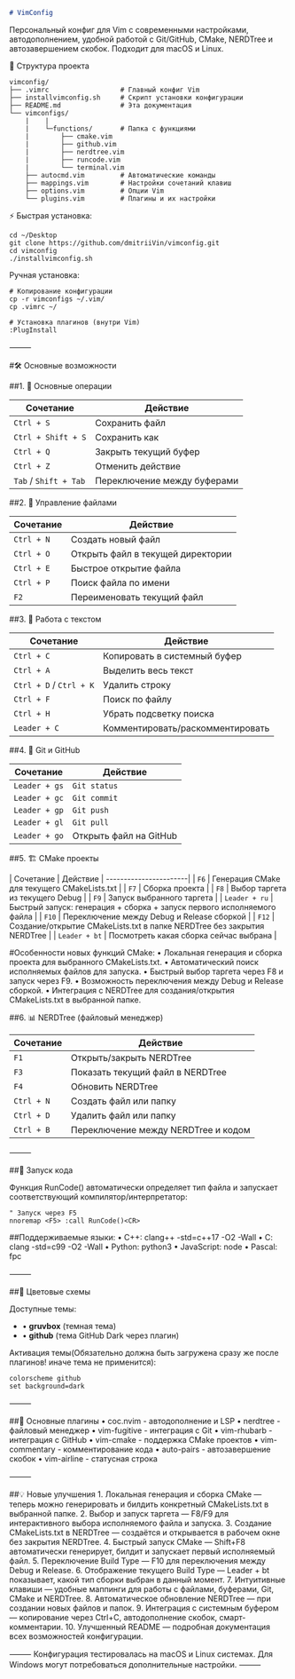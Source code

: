 ```markdown
# VimConfig
```
Персональный конфиг для Vim с современными настройками, автодополнением, удобной работой с Git/GitHub, CMake, NERDTree и автозавершением скобок. Подходит для macOS и Linux.

📂 Структура проекта
```
vimconfig/
├── .vimrc                  # Главный конфиг Vim
├── installvimconfig.sh     # Скрипт установки конфигурации
├── README.md               # Эта документация
└── vimconfigs/ 
    |    |
    |    └─functions/       # Папка с функциями
    |        ├── cmake.vim
    |        ├── github.vim
    |        ├── nerdtree.vim
    |        ├── runcode.vim
    |        └── terminal.vim
    ├── autocmd.vim         # Автоматические команды
    ├── mappings.vim        # Настройки сочетаний клавиш
    ├── options.vim         # Опции Vim
    └── plugins.vim         # Плагины и их настройки
```
⚡ Быстрая установка:
```
cd ~/Desktop
git clone https://github.com/dmitriiVin/vimconfig.git
cd vimconfig
./installvimconfig.sh
```
Ручная установка:
```
# Копирование конфигурации
cp -r vimconfigs ~/.vim/
cp .vimrc ~/

# Установка плагинов (внутри Vim)
:PlugInstall
```

⸻

#🛠 Основные возможности

##1. 🎯 Основные операции

| Сочетание | Действие |
|-----------|----------|
| `Ctrl + S` | Сохранить файл |
| `Ctrl + Shift + S` | Сохранить как |
| `Ctrl + Q` | Закрыть текущий буфер |
| `Ctrl + Z` | Отменить действие |
| `Tab` / `Shift + Tab` | Переключение между буферами |

##2. 📁 Управление файлами

| Сочетание | Действие |
|-----------|----------|
| `Ctrl + N` | Создать новый файл |
| `Ctrl + O` | Открыть файл в текущей директории |
| `Ctrl + E` | Быстрое открытие файла |
| `Ctrl + P` | Поиск файла по имени |
| `F2` | Переименовать текущий файл |

##3. 🔧 Работа с текстом

| Сочетание | Действие |
|-----------|----------|
| `Ctrl + C` | Копировать в системный буфер |
| `Ctrl + A` | Выделить весь текст |
| `Ctrl + D` / `Ctrl + K` | Удалить строку |
| `Ctrl + F` | Поиск по файлу |
| `Ctrl + H` | Убрать подсветку поиска |
| `Leader + C` | Комментировать/раскомментировать |

##4. 🐙 Git и GitHub

| Сочетание | Действие |
|-----------|----------|
| `Leader + gs` | `Git status` |
| `Leader + gc` | `Git commit` |
| `Leader + gp` | `Git push` |
| `Leader + gl` | `Git pull` |
| `Leader + go` | Открыть файл на GitHub |

##5. 🏗️ CMake проекты

| Сочетание	| Действие |
-----------------------|
| `F6` | Генерация CMake для текущего CMakeLists.txt |
| `F7` | Сборка проекта |
| `F8` | Выбор таргета из текущего Debug |
| `F9` | Запуск выбранного таргета |
| `Leader + ru` | Быстрый запуск: генерация + сборка + запуск первого исполняемого файла |
| `F10` | Переключение между Debug и Release сборкой |
| `F12` | Создание/открытие CMakeLists.txt в папке NERDTree без закрытия NERDTree |
| `Leader + bt` | Посмотреть какая сборка сейчас выбрана |	

#Особенности новых функций CMake:
	•	Локальная генерация и сборка проекта для выбранного CMakeLists.txt.
	•	Автоматический поиск исполняемых файлов для запуска.
	•	Быстрый выбор таргета через F8 и запуск через F9.
	•	Возможность переключения между Debug и Release сборкой.
	•	Интеграция с NERDTree для создания/открытия CMakeLists.txt в выбранной папке.

##6. 📊 NERDTree (файловый менеджер)

| Сочетание | Действие |
|-----------|----------|
| `F1` | Открыть/закрыть NERDTree |
| `F3` | Показать текущий файл в NERDTree |
| `F4` | Обновить NERDTree |
| `Ctrl + N` | Создать файл или папку |
| `Ctrl + D` | Удалить файл или папку |
| `Ctrl + B` | Переключение между NERDTree и кодом |

⸻

##🚀 Запуск кода

Функция RunCode() автоматически определяет тип файла и запускает соответствующий компилятор/интерпретатор:

```vim
" Запуск через F5
nnoremap <F5> :call RunCode()<CR>
```
##Поддерживаемые языки:
	•	C++: clang++ -std=c++17 -O2 -Wall
	•	C: clang -std=c99 -O2 -Wall
	•	Python: python3
	•	JavaScript: node
	•	Pascal: fpc

⸻

##🎨 Цветовые схемы

Доступные темы:
-	•	**gruvbox** (темная тема)
-	•	**github** (тема GitHub Dark через плагин)

Активация темы(Обязательно должна быть загружена сразу же после плагинов! иначе тема не применится):
```vim
colorscheme github
set background=dark
```

⸻

##🔌 Основные плагины
	•	coc.nvim - автодополнение и LSP
	•	nerdtree - файловый менеджер
	•	vim-fugitive - интеграция с Git
	•	vim-rhubarb - интеграция с GitHub
	•	vim-cmake - поддержка CMake проектов
	•	vim-commentary - комментирование кода
	•	auto-pairs - автозавершение скобок
	•	vim-airline - статусная строка

⸻

##💡 Новые улучшения
	1.	Локальная генерация и сборка CMake — теперь можно генерировать и билдить конкретный CMakeLists.txt в выбранной папке.
	2.	Выбор и запуск таргета — F8/F9 для интерактивного выбора исполняемого файла и запуска.
	3.	Создание CMakeLists.txt в NERDTree — создаётся и открывается в рабочем окне без закрытия NERDTree.
	4.	Быстрый запуск CMake — Shift+F8 автоматически генерирует, билдит и запускает первый исполняемый файл.
	5.	Переключение Build Type — F10 для переключения между Debug и Release.
	6.	Отображение текущего Build Type — Leader + bt показывает, какой тип сборки выбран в данный момент.
	7.	Интуитивные клавиши — удобные маппинги для работы с файлами, буферами, Git, CMake и NERDTree.
	8.	Автоматическое обновление NERDTree — при создании новых файлов и папок.
	9.	Интеграция с системным буфером — копирование через Ctrl+C, автодополнение скобок, смарт-комментарии.
	10.	Улучшенный README — подробная документация всех возможностей конфигурации.

⸻
Конфигурация тестировалась на macOS и Linux системах. Для Windows могут потребоваться дополнительные настройки.
⸻

